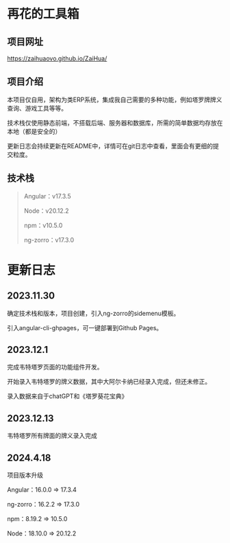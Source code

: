 # 再花的工具箱

## 项目网址

<https://zaihuaovo.github.io/ZaiHua/>

## 项目介绍

本项目仅自用，架构为类ERP系统，集成我自己需要的多种功能，例如塔罗牌牌义查询、游戏工具等等。

技术栈仅使用静态前端，不搭载后端、服务器和数据库，所需的简单数据均存放在本地（都是安全的）

更新日志会持续更新在README中，详情可在git日志中查看，里面会有更细的提交粒度。

## 技术栈

> Angular：v17.3.5
>
> Node：v20.12.2
>
> npm：v10.5.0
>
> ng-zorro：v17.3.0

# 更新日志

## 2023.11.30

确定技术栈和版本，项目创建，引入ng-zorro的sidemenu模板。

引入angular-cli-ghpages，可一键部署到Github Pages。

## 2023.12.1

完成韦特塔罗页面的功能组件开发。

开始录入韦特塔罗的牌义数据，其中大阿尔卡纳已经录入完成，但还未修正。

录入数据来自于chatGPT和《塔罗葵花宝典》

## 2023.12.13

韦特塔罗所有牌面的牌义录入完成

## 2024.4.18

项目版本升级

Angular：16.0.0 => 17.3.4

ng-zorro：16.2.2 => 17.3.0

npm：8.19.2 => 10.5.0

Node：18.10.0 => 20.12.2
